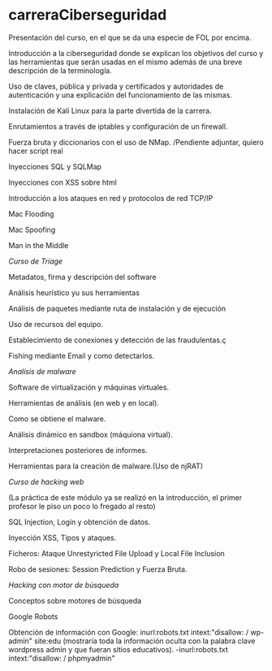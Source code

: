 # carreraCiberseguridad

Presentación del curso, en el que se da una especie de FOL por encima.

Introducción a la ciberseguridad donde se explican los objetivos del curso y las herramientas que serán usadas en el mismo además de una breve descripción de la terminología.

Uso de claves, pública y privada y certificados y autoridades de autenticación y una explicación del funcionamiento de las mismas.

Instalación de Kali Linux para la parte divertida de la carrera.

Enrutamientos a través de iptables y configuración de un firewall.

Fuerza bruta y diccionarios con el uso de NMap. /Pendiente adjuntar, quiero hacer script real

Inyecciones SQL y SQLMap

Inyecciones con XSS sobre html

Introducción a los ataques en red y protocolos de red TCP/IP

Mac Flooding

Mac Spoofing

Man in the Middle

*Curso de Triage*

Metadatos, firma y descripción del software

Análisis heurístico yu sus herramientas

Análisis de paquetes mediante ruta de instalación y de ejecución

Uso de recursos del equipo.

Establecimiento de conexiones y detección de las fraudulentas.ç

Fishing mediante Email y como detectarlos.

*Analisis de malware*

Software de virtualización y máquinas virtuales.

Herramientas de análisis (en web y en local).

Como se obtiene el malware.

Análisis dinámico en sandbox (máquiona virtual).

Interpretaciones posteriores de informes.

Herramientas para la creación de malware.(Uso de njRAT)

*Curso de hacking web* 

(La práctica de este módulo ya se realizó en la introducción, el primer profesor le piso un poco lo fregado al resto)

SQL Injection, Login y obtención de datos.

Inyección XSS, Tipos y ataques.

Ficheros: Ataque Unrestyricted File Upload y Local File Inclusion

Robo de sesiones: Session Prediction y Fuerza Bruta.

*Hacking con motor de búsqueda*

Conceptos sobre motores de búsqueda

Google Robots

Obtención de información con Google: inurl:robots.txt intext:"disallow: / wp-admin" site:edu (mostraría toda la información oculta con la palabra clave wordpress admin y que fueran sitios educativos).
    -inurl:robots.txt intext:"disallow: / phpmyadmin"
